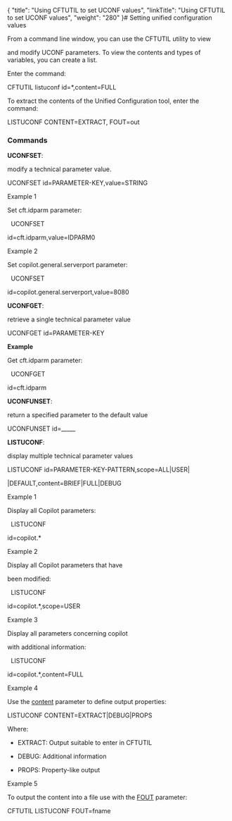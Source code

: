 {
    "title": "Using CFTUTIL to set UCONF values",
    "linkTitle": "Using CFTUTIL to set UCONF values",
    "weight": "280"
}# Setting unified configuration values



From a command line window, you can use the CFTUTIL utility to view

and modify UCONF parameters. To view the contents and types of variables, you can create a list.

Enter the command:



CFTUTIL listuconf id=\*,content=FULL



To extract the contents of the Unified Configuration tool, enter the command:



LISTUCONF CONTENT=EXTRACT, FOUT=out



### Commands



**UCONFSET**:

modify a technical parameter value.



UCONFSET id=PARAMETER-KEY,value=STRING



Example 1



Set cft.idparm parameter:



  UCONFSET

id=cft.idparm,value=IDPARM0



Example 2



Set copilot.general.serverport parameter:



  UCONFSET

id=copilot.general.serverport,value=8080



**UCONFGET**:

retrieve a single technical parameter value



UCONFGET id=PARAMETER-KEY



**Example**



Get cft.idparm parameter:



  UCONFGET

id=cft.idparm



**UCONFUNSET**:

return a specified parameter to the default value



UCONFUNSET id=\_\_\_\_\_



**LISTUCONF**:

display multiple technical parameter values



LISTUCONF id=PARAMETER-KEY-PATTERN,scope=ALL|USER|

|DEFAULT,content=BRIEF|FULL|DEBUG



Example 1



Display all Copilot parameters:



  LISTUCONF

id=copilot.\*



Example 2



Display all Copilot parameters that have

been modified:



  LISTUCONF

id=copilot.\*,scope=USER



Example 3



Display all parameters concerning copilot

with additional information:



  LISTUCONF

id=copilot.\*,content=FULL



Example 4



Use the [content](../CFTUTIL/Parameter_index/content.htm) parameter to define output properties:



<span>LISTUCONF CONTENT=EXTRACT|DEBUG|PROPS</span>



Where:



-   EXTRACT: Output suitable to enter in CFTUTIL

-   DEBUG: Additional information

-   PROPS: Property-like output



Example 5



To output the content into a file use with the [FOUT](../CFTUTIL/Parameter_index/fout.htm) parameter:



<span>CFTUTIL LISTUCONF FOUT=fname</span>
